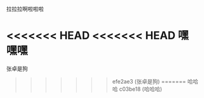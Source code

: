 拉拉拉啊啦啦啦

<<<<<<< HEAD
<<<<<<< HEAD
嘿嘿嘿
=======
张卓是狗
>>>>>>> efe2ae3 (张卓是狗)
=======
哈哈哈
>>>>>>> c03be18 (哈哈哈)

